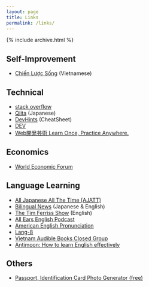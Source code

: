 ```yaml
---
layout: page
title: Links
permalink: /links/
---
```

{% include archive.html %}

## Self-Improvement
- [Chiến Lược Sống](https://chienluocsong.com/) (Vietnamese)

## Technical
- [stack overflow](https://stackoverflow.com/)
- [Qiita](https://qiita.com/) (Japanese)
- [DevHints](https://devhints.io/) (CheatSheet)
- [DEV](https://dev.to/)
- [Web開発芸術 Learn Once, Practice Anywhere.](https://sites.google.com/site/webdevelopart/)

## Economics
- [World Economic Forum](https://www.weforum.org/)

## Language Learning
- [All Japanese All The Time (AJATT)](http://www.alljapaneseallthetime.com/blog/)
- [Bilingual News](https://bilingualnews.libsyn.com/) (Japanese & English)
- [The Tim Ferriss Show](https://tim.blog/podcast/) (English)
- [All Ears English Podcast](https://www.allearsenglish.com/episodes/)
- [American English Pronunciation](https://pronuncian.com/)
- [Lang-8](https://lang-8.com/)
- [Vietnam Audible Books Closed Group](https://www.facebook.com/groups/audiblevietnam/)
- [Antimoon: How to learn English effectively](https://www.antimoon.com)

## Others
- [Passport, Identification Card Photo Generator (free)](https://www.idphoto4you.com/)
